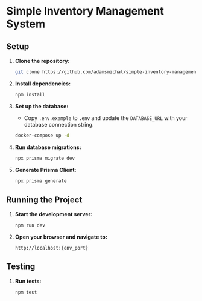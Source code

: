 # Simple Inventory Management System
## Setup

1. **Clone the repository:**
    ```sh
    git clone https://github.com/adamsmichal/simple-inventory-management-system
    ```

2. **Install dependencies:**
    ```sh
    npm install
    ```

3. **Set up the database:**
    - Copy `.env.example` to `.env` and update the `DATABASE_URL` with your database connection string.
    ```sh
    docker-compose up -d
    ```

4. **Run database migrations:**
    ```sh
    npx prisma migrate dev
    ```

5. **Generate Prisma Client:**
    ```sh
    npx prisma generate
    ```

## Running the Project

1. **Start the development server:**
    ```sh
    npm run dev
    ```

2. **Open your browser and navigate to:**
    ```
    http://localhost:{env_port}
    ```

## Testing

1. **Run tests:**
    ```sh
    npm test
    ```

